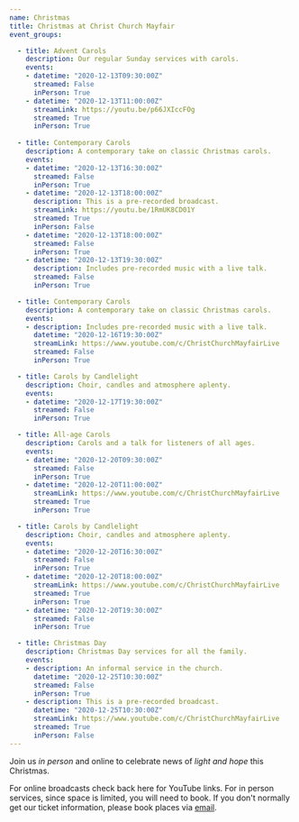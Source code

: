 ```yaml
---
name: Christmas
title: Christmas at Christ Church Mayfair
event_groups:

  - title: Advent Carols
    description: Our regular Sunday services with carols.
    events:
    - datetime: "2020-12-13T09:30:00Z"
      streamed: False
      inPerson: True
    - datetime: "2020-12-13T11:00:00Z"
      streamLink: https://youtu.be/p66JXIccFOg
      streamed: True
      inPerson: True
  
  - title: Contemporary Carols
    description: A contemporary take on classic Christmas carols.
    events:
    - datetime: "2020-12-13T16:30:00Z"
      streamed: False
      inPerson: True
    - datetime: "2020-12-13T18:00:00Z"
      description: This is a pre-recorded broadcast.
      streamLink: https://youtu.be/1RmUK8CD01Y
      streamed: True
      inPerson: False
    - datetime: "2020-12-13T18:00:00Z"
      streamed: False
      inPerson: True
    - datetime: "2020-12-13T19:30:00Z"
      description: Includes pre-recorded music with a live talk.
      streamed: False
      inPerson: True

  - title: Contemporary Carols
    description: A contemporary take on classic Christmas carols.
    events:
    - description: Includes pre-recorded music with a live talk.
      datetime: "2020-12-16T19:30:00Z"
      streamLink: https://www.youtube.com/c/ChristChurchMayfairLive
      streamed: False
      inPerson: True

  - title: Carols by Candlelight
    description: Choir, candles and atmosphere aplenty.
    events:
    - datetime: "2020-12-17T19:30:00Z"
      streamed: False
      inPerson: True

  - title: All-age Carols
    description: Carols and a talk for listeners of all ages.
    events:
    - datetime: "2020-12-20T09:30:00Z"
      streamed: False
      inPerson: True
    - datetime: "2020-12-20T11:00:00Z"
      streamLink: https://www.youtube.com/c/ChristChurchMayfairLive
      streamed: True
      inPerson: True

  - title: Carols by Candlelight
    description: Choir, candles and atmosphere aplenty.
    events:
    - datetime: "2020-12-20T16:30:00Z"
      streamed: False
      inPerson: True
    - datetime: "2020-12-20T18:00:00Z"
      streamLink: https://www.youtube.com/c/ChristChurchMayfairLive
      streamed: True
      inPerson: True
    - datetime: "2020-12-20T19:30:00Z"
      streamed: False
      inPerson: True

  - title: Christmas Day
    description: Christmas Day services for all the family.
    events:
    - description: An informal service in the church.
      datetime: "2020-12-25T10:30:00Z"
      streamed: False
      inPerson: True
    - description: This is a pre-recorded broadcast.
      datetime: "2020-12-25T10:30:00Z"
      streamLink: https://www.youtube.com/c/ChristChurchMayfairLive
      streamed: True
      inPerson: False
---
```

Join us *in person* and online to celebrate news of *light and hope* this Christmas.

For online broadcasts check back here for YouTube links. 
For in person services, since space is limited, you will need to book. If you don't normally get our ticket information, please book places via [email](mailto:peter.balsdon@christchurchmayfair.org).
